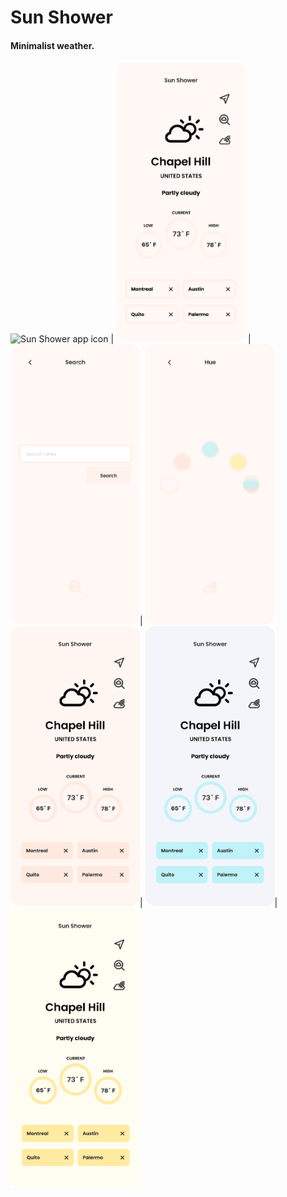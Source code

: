 #  Sun Shower

#### Minimalist weather.

<img src="Sun Shower/Assets.xcassets/Screenshots/00.imageset/00.png" alt="Sun Shower app icon" width="150" height="150"/> |
<img src="Sun Shower/Assets.xcassets/Screenshots/02.imageset/02.png" alt="weather main screen" width="207" height="448"/> |
<img src="Sun Shower/Assets.xcassets/Screenshots/03.imageset/03.png" alt="search" width="207" height="448"/>|
<img src="Sun Shower/Assets.xcassets/Screenshots/04.imageset/04.png" alt="hues (themes)" width="207" height="448"/>
<img src="Sun Shower/Assets.xcassets/Screenshots/05.imageset/05.png" alt="pink hue" width="207" height="448"/>|
<img src="Sun Shower/Assets.xcassets/Screenshots/06.imageset/06.png" alt="blue hue" width="207" height="448"/>|
<img src="Sun Shower/Assets.xcassets/Screenshots/07.imageset/07.png" alt="yellow hue" width="207" height="448"/>
